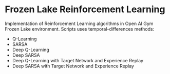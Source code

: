 # Frozen Lake Reinforcement Learning
Implementation of Reinforcement Learning algorithms in 
Open AI Gym Frozen Lake environment.
Scripts uses temporal-differences methods:
<ul>
<li>Q-Learning</li>
<li>SARSA</li>
<li>Deep Q-Learning</li>
<li>Deep SARSA</li>
<li>Deep Q-Learning with Target Network and Experience Replay</li>
<li>Deep SARSA with Target Network and Experience Replay</li>
</ul>